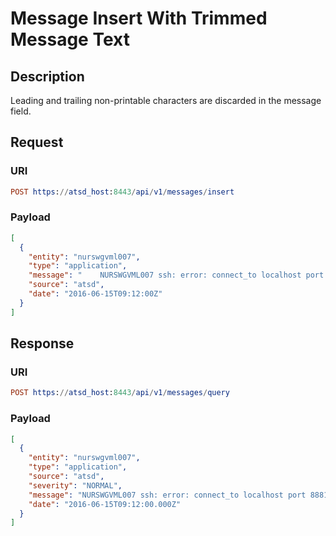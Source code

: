 # Message Insert With Trimmed Message Text

## Description

Leading and trailing non-printable characters are discarded in the message field.

## Request

### URI
```elm
POST https://atsd_host:8443/api/v1/messages/insert
```
### Payload
```json
[
  {
    "entity": "nurswgvml007",
    "type": "application",
    "message": "    NURSWGVML007 ssh: error: connect_to localhost port 8881: failed.    \n    ",
    "source": "atsd",
    "date": "2016-06-15T09:12:00Z"
  }
]
```

## Response

### URI
```elm
POST https://atsd_host:8443/api/v1/messages/query
```
### Payload
```json
[
  {
    "entity": "nurswgvml007",
    "type": "application",
    "source": "atsd",
    "severity": "NORMAL",
    "message": "NURSWGVML007 ssh: error: connect_to localhost port 8881: failed.",
    "date": "2016-06-15T09:12:00.000Z"
  }
]
```
